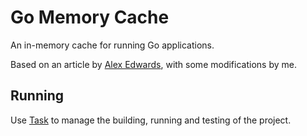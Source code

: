 # Go Memory Cache

An in-memory cache for running Go applications.

Based on an article by [Alex Edwards](https://www.alexedwards.net/blog/implementing-an-in-memory-cache-in-go), with some modifications by me.

## Running

Use [Task](https://taskfile.dev/) to manage the building, running and testing of the project.
